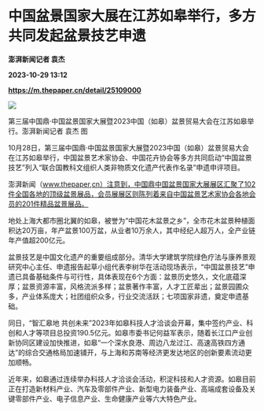 # 中国盆景国家大展在江苏如皋举行，多方共同发起盆景技艺申遗
**澎湃新闻记者 袁杰**

**2023-10-29 13:12**

**https://m.thepaper.cn/detail/25109000**

![](https://imagecloud.thepaper.cn/thepaper/image/276/152/766.jpg)

第三届中国鼎·中国盆景国家大展暨2023中国（如皋）盆景贸易大会在江苏如皋举行。澎湃新闻记者 袁杰 图

10月28日，第三届中国鼎·中国盆景国家大展暨2023中国（如皋）盆景贸易大会在江苏如皋举行，中国盆景艺术家协会、中国花卉协会等多方共同启动“中国盆景技艺”列入“联合国教科文组织人类非物质文化遗产代表作名录”申遗申评项目。

澎湃新闻（www.thepaper,cn）注意到，中国鼎中国盆景国家大展展区汇聚了102件全国各地的顶级盆景展品，会员展展区则陈列着来自中国盆景艺术家协会各地会员的201件精品盆景展品。

地处上海大都市圈北翼的如皋，被誉为“中国花木盆景之乡”，全市花木盆景种植面积达20万亩，年产盆景100万盆，从业者10万余人，其中经纪人超万人，全产业链年产值超200亿元。

盆景技艺是中国文化遗产的重要组成部分。清华大学建筑学院绿色疗法与康养景观研究中心主任、申遗报告起草小组代表李树华在活动现场表示，“中国盆景技艺”申遗已具备基础条件与可行性，具体表现在6个方面：盆景历史悠久，文化底蕴深厚；盆景资源丰富，风格流派多样；盆景著作丰富，人才工匠辈出；盆景园圃众多，产业体系庞大；社团组织众多，行业交流活跃；七项国家非遗，奠定申遗基础。

同日，“智汇皋地 共创未来”2023年如皋科技人才洽谈会开幕，集中签约产业、科创和人才等项目总投资190.5亿元。如皋市委书记何益军表示，随着长江口产业创新协同区建设加快推进，如皋“一个深水良港、周边八龙过江、高速高铁四方通达”的综合交通格局加速铺开，与上海和苏南等经济更发达地区的创新要素流动更加顺畅。

近年来，如皋通过连续举办科技人才洽谈会活动，积淀科技和人才资源。如皋目前正在打造新材料产业、汽车及零部件产业、新型电力装备产业、高端成套设备及关键零部件产业、电子信息产业、生命健康产业等六大特色产业。